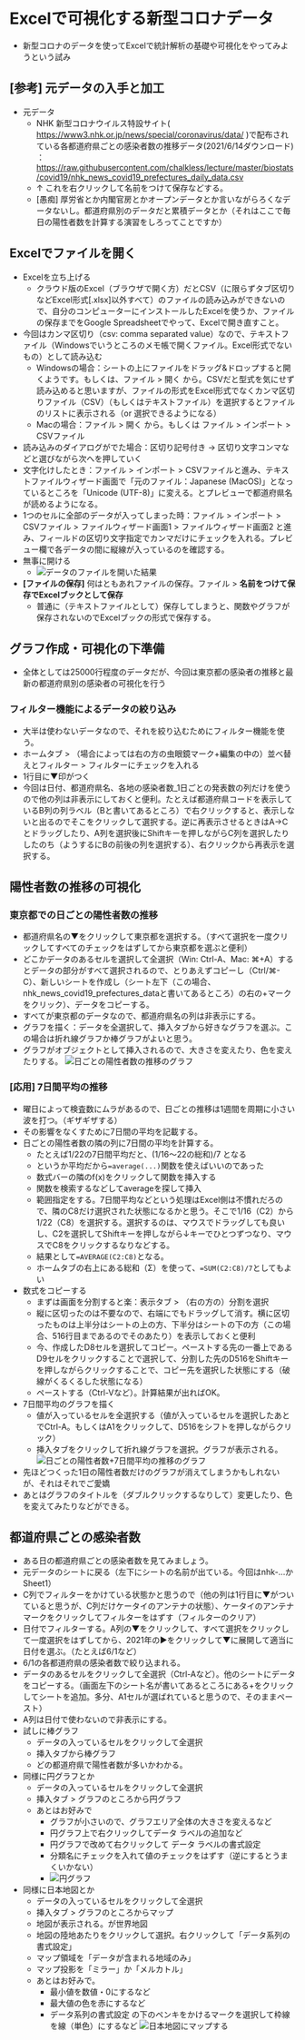 # Excelで可視化する新型コロナデータ
- 新型コロナのデータを使ってExcelで統計解析の基礎や可視化をやってみようという試み

## [参考] 元データの入手と加工
- 元データ
  - NHK 新型コロナウイルス特設サイト( https://www3.nhk.or.jp/news/special/coronavirus/data/ )で配布されている各都道府県ごとの感染者数の推移データ(2021/6/14ダウンロード) ：https://raw.githubusercontent.com/chalkless/lecture/master/biostats/covid19/nhk_news_covid19_prefectures_daily_data.csv
  - ↑ これを右クリックして名前をつけて保存などする。
  - [愚痴] 厚労省とか内閣官房とかオープンデータとか言いながらろくなデータないし。都道府県別のデータだと累積データとか（それはここで毎日の陽性者数を計算する演習をしろってことですか）

## Excelでファイルを開く
- Excelを立ち上げる
  - クラウド版のExcel（ブラウザで開く方）だとCSV（に限らずタブ区切りなどExcel形式[.xlsx]以外すべて）のファイルの読み込みができないので、自分のコンピューターにインストールしたExcelを使うか、ファイルの保存までをGoogle Spreadsheetでやって、Excelで開き直すこと。
- 今回はカンマ区切り（csv: comma separated value）なので、テキストファイル（Windowsでいうところのメモ帳で開くファイル。Excel形式でないもの）として読み込む
  - Windowsの場合：シートの上にファイルをドラッグ&ドロップすると開くようです。もしくは、ファイル > 開く から。CSVだと型式を気にせず読み込めると思いますが、ファイルの形式をExcel形式でなくカンマ区切りファイル（CSV）（もしくはテキストファイル）を選択するとファイルのリストに表示される（or 選択できるようになる）
  - Macの場合：ファイル > 開く から。もしくは ファイル > インポート > CSVファイル
- 読み込みのダイアログがでた場合：区切り記号付き → 区切り文字コンマなどと選びながら次へを押していく
- 文字化けしたとき：ファイル > インポート > CSVファイルと進み、テキストファイルウィザード画面で「元のファイル：Japanese (MacOS)」となっているところを「Unicode (UTF-8)」に変える。とプレビューで都道府県名が読めるようになる。
- 1つのセルに全部のデータが入ってしまった時：ファイル > インポート > CSVファイル > ファイルウィザード画面1 > ファイルウィザード画面2 と進み、フィールドの区切り文字指定でカンマだけにチェックを入れる。プレビュー欄で各データの間に縦線が入っているのを確認する。
- 無事に開ける
  - ![データのファイルを開いた結果](./images/excel_openfile.png)
- **[ファイルの保存]** 何はともあれファイルの保存。ファイル > **名前をつけて保存でExcelブックとして保存**
  - 普通に（テキストファイルとして）保存してしまうと、関数やグラフが保存されないのでExcelブックの形式で保存する。

## グラフ作成・可視化の下準備
- 全体としては25000行程度のデータだが、今回は東京都の感染者の推移と最新の都道府県別の感染者の可視化を行う

### フィルター機能によるデータの絞り込み
- 大半は使わないデータなので、それを絞り込むためにフィルター機能を使う。
- ホームタブ > （場合によっては右の方の虫眼鏡マーク+編集の中の）並べ替えとフィルター > フィルターにチェックを入れる
- 1行目に▼印がつく
- 今回は日付、都道府県名、各地の感染者数_1日ごとの発表数の列だけを使うので他の列は非表示にしておくと便利。たとえば都道府県コードを表示しているB列の列ラベル（Bと書いてあるところ）で右クリックすると、表示しないと出るのでそこをクリックして選択する。逆に再表示させるときはA→Cとドラッグしたり、A列を選択後にShiftキーを押しながらC列を選択したりしたのち（ようするにBの前後の列を選択する）、右クリックから再表示を選択する。

## 陽性者数の推移の可視化
### 東京都での日ごとの陽性者数の推移
- 都道府県名の▼をクリックして東京都を選択する。（すべて選択を一度クリックしてすべてのチェックをはずしてから東京都を選ぶと便利）
- どこかデータのあるセルを選択して全選択（Win: Ctrl-A、Mac: ⌘+A）するとデータの部分がすべて選択されるので、とりあえずコピーし（Ctrl/⌘-C）、新しいシートを作成し（シート左下（この場合、nhk_news_covid19_prefectures_dataと書いてあるところ）の右の+マークをクリック）、データをコピーする。
- すべてが東京都のデータなので、都道府県名の列は非表示にする。
- グラフを描く：データを全選択して、挿入タブから好きなグラフを選ぶ。この場合は折れ線グラフか棒グラフがよいと思う。
- グラフがオブジェクトとして挿入されるので、大きさを変えたり、色を変えたりする。
![日ごとの陽性者数の推移のグラフ](./images/excel-flowSimple.png)

### [応用] 7日間平均の推移
- 曜日によって検査数にムラがあるので、日ごとの推移は1週間を周期に小さい波を打つ。（ギザギザする）
- その影響をなくすために7日間の平均を記載する。
- 日ごとの陽性者数の隣の列に7日間の平均を計算する。
  - たとえば1/22の7日間平均だと、(1/16〜22の総和)/7 となる
  - というか平均だから`=average(...)`関数を使えばいいのであった
  - 数式バーの隣のf(x)をクリックして関数を挿入する
  - 関数を検索するなどしてaverageを探して挿入
  - 範囲指定をする。7日間平均などという処理はExcel側は不慣れだろので、隣のC8だけ選択された状態になるかと思う。そこで1/16（C2）から1/22（C8）を選択する。選択するのは、マウスでドラッグしても良いし、C2を選択してShiftキーを押しながら↓キーでひとつずつなり、マウスでC8をクリックするなりなどする。
  - 結果として`=AVERAGE(C2:C8)`となる。
  - ホームタブの右上にある総和（Σ）を使って、`=SUM(C2:C8)/7`としてもよい
- 数式をコピーする
  - まずは画面を分割すると楽：表示タブ > （右の方の）分割を選択
  - 縦に区切ったのは不要なので、右端にでもドラッグして消す。横に区切ったものは上半分はシートの上の方、下半分はシートの下の方（この場合、516行目まであるのでそのあたり）を表示しておくと便利
  - 今、作成したD8セルを選択してコピー。ペーストする先の一番上であるD9セルをクリックすることで選択して、分割した先のD516をShiftキーを押しながらクリックすることで、コピー先を選択した状態にする（破線がくるくるした状態になる）
  - ペーストする（Ctrl-Vなど）。計算結果が出ればOK。
- 7日間平均のグラフを描く
  - 値が入っているセルを全選択する（値が入っているセルを選択したあとでCtrl-A。もしくはA1をクリックして、D516をシフトを押しながらクリック）
  - 挿入タブをクリックして折れ線グラフを選択。グラフが表示される。
![日ごとの陽性者数+7日間平均の推移のグラフ](./images/excel-flowAve.png)
- 先ほどつくった1日の陽性者数だけのグラフが消えてしまうかもしれないが、それはそれでご愛嬌
- あとはグラフのタイトルを（ダブルクリックするなりして）変更したり、色を変えてみたりなどができる。

## 都道府県ごとの感染者数
- ある日の都道府県ごとの感染者数を見てみましょう。
- 元データのシートに戻る（左下にシートの名前が出ている。今回はnhk-...かSheet1）
- C列でフィルターをかけている状態かと思うので（他の列は1行目に▼がついていると思うが、C列だけケータイのアンテナの状態）、ケータイのアンテナマークをクリックしてフィルターをはずす（フィルターのクリア）
- 日付でフィルターする。A列の▼をクリックして、すべて選択をクリックして一度選択をはずしてから、2021年の▶︎をクリックして▼に展開して適当に日付を選ぶ。（たとえば6/1など）
- 6/1の各都道府県の感染者数で絞り込まれる。
- データのあるセルをクリックして全選択（Ctrl-Aなど）。他のシートにデータをコピーする。（画面左下のシート名が書いてあるところにある+をクリックしてシートを追加。多分、A1セルが選ばれていると思うので、そのままペースト）
- A列は日付で使わないので非表示にする。
- 試しに棒グラフ
  - データの入っているセルをクリックして全選択
  - 挿入タブから棒グラフ
  - どの都道府県で陽性者数が多いかわかる。
- 同様に円グラフとか
  - データの入っているセルをクリックして全選択
  - 挿入タブ > グラフのところから円グラフ
  - あとはお好みで
    - グラフが小さいので、グラフエリア全体の大きさを変えるなど
    - 円グラフ上で右クリックしてデータ ラベルの追加など
    - 円グラフで改めて右クリックして データ ラベルの書式設定
    - 分類名にチェックを入れて値のチェックをはずす（逆にするとうまくいかない）
    - ![円グラフ](./images/excel-pie.png)
- 同様に日本地図とか
  - データの入っているセルをクリックして全選択
  - 挿入タブ > グラフのところからマップ
  - 地図が表示される。が世界地図
  - 地図の陸地あたりをクリックして選択。右クリックして「データ系列の書式設定」
  - マップ領域を「データが含まれる地域のみ」
  - マップ投影を「ミラー」か「メルカトル」
  - あとはお好みで。
    - 最小値を数値・0にするなど
    - 最大値の色を赤にするなど
    - データ系列の書式設定 の下のペンキをかけるマークを選択して枠線を線（単色）にするなど
![日本地図にマップする](./images/excel-map.png)


